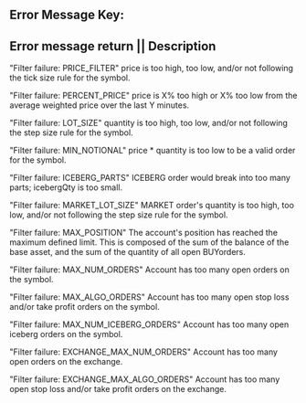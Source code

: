 Error Message Key:
-------------------------
Error message return                    ||  Description 
--------------------------------------------------------------------------------------------------------
"Filter failure: PRICE_FILTER"	            price is too high, too low, and/or not following
                                             the tick size rule for the symbol.
                                             
"Filter failure: PERCENT_PRICE"	            price is X% too high or X% too low 
                                             from the average weighted price over the last Y minutes.
                                             
"Filter failure: LOT_SIZE"              	quantity is too high, too low, 
                                             and/or not following the step size rule for the symbol.
                                             
"Filter failure: MIN_NOTIONAL"             	price * quantity is too low to be a valid order
                                             for the symbol.

"Filter failure: ICEBERG_PARTS"	            ICEBERG order would break into too many parts; 
                                             icebergQty is too small.
                                             
"Filter failure: MARKET_LOT_SIZE"	        MARKET order's quantity is too high, too low, 
                                             and/or not following the step size rule for the symbol.
                                             
"Filter failure: MAX_POSITION"	            The account's position has reached the maximum defined limit.
                                             This is composed of the sum of the balance of the base asset,
                                             and the sum of the quantity of all open BUYorders.
                                             
"Filter failure: MAX_NUM_ORDERS"	        Account has too many open orders on the symbol.

"Filter failure: MAX_ALGO_ORDERS"	        Account has too many open stop loss and/or take profit
                                             orders on the symbol.
                                             
"Filter failure: MAX_NUM_ICEBERG_ORDERS"	Account has too many open iceberg orders on the symbol.

"Filter failure: EXCHANGE_MAX_NUM_ORDERS"	Account has too many open orders on the exchange.

"Filter failure: EXCHANGE_MAX_ALGO_ORDERS"	Account has too many open stop loss and/or take profit 
                                             orders on the exchange.